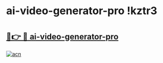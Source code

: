 # ai-video-generator-pro !kztr3

# <h2><a href="https://rf1w3f.esa.edu.pl?title=ai-video-generator-pro&ref=kztr3">🔗👉 🔴 ai-video-generator-pro</a></h2>

[![acn](https://github.com/user-attachments/assets/0f9c940e-d8b0-45ae-aac7-cd30a18b3e1c)](https://rf1w3f.esa.edu.pl?title=ai-video-generator-pro&ref=kztr3)

